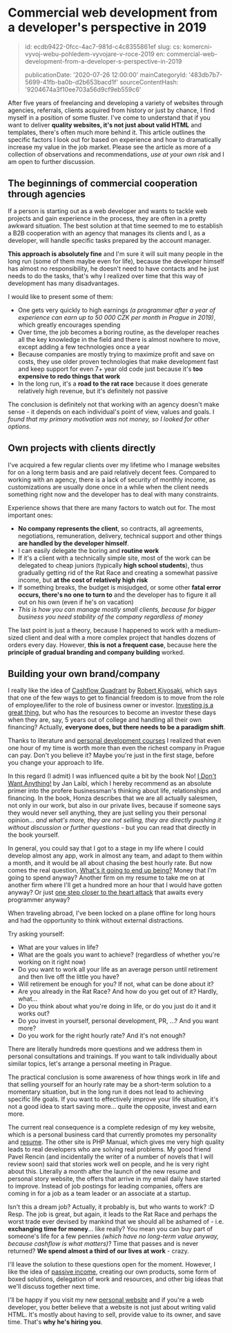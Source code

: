 Commercial web development from a developer's perspective in 2019
=================================================================

> id: ecdb9422-0fcc-4ac7-981d-c4c8355861ef
> slug:
> 	cs: komercni-vyvoj-webu-pohledem-vyvojare-v-roce-2019
> 	en: commercial-web-development-from-a-developer-s-perspective-in-2019
> 
> publicationDate: '2020-07-26 12:00:00'
> mainCategoryId: '483db7b7-5699-41fb-ba0b-d2b653bacd1f'
> sourceContentHash: '9204674a3f10ee703a56d9cf9eb559c6'

After five years of freelancing and developing a variety of websites through agencies, referrals, clients acquired from history or just by chance, I find myself in a position of some fluster. I've come to understand that if you want to deliver **quality websites, it's not just about valid HTML** and templates, there's often much more behind it. This article outlines the specific factors I look out for based on experience and how to dramatically increase my value in the job market. Please see the article as more of a collection of observations and recommendations, *use at your own risk* and I am open to further discussion.

The beginnings of commercial cooperation through agencies
-----------------------------------------

If a person is starting out as a web developer and wants to tackle web projects and gain experience in the process, they are often in a pretty awkward situation. The best solution at that time seemed to me to establish a B2B cooperation with an agency that manages its clients and I, as a developer, will handle specific tasks prepared by the account manager.

**This approach is absolutely fine** and I'm sure it will suit many people in the long run (some of them maybe even for life), because the developer himself has almost no responsibility, he doesn't need to have contacts and he just needs to do the tasks, that's why I realized over time that this way of development has many disadvantages.

I would like to present some of them:

- One gets very quickly to high earnings *(a programmer after a year of experience can earn up to 50 000 CZK per month in Prague in 2019)*, which greatly encourages spending
- Over time, the job becomes a boring routine, as the developer reaches all the key knowledge in the field and there is almost nowhere to move, except adding a few technologies once a year
- Because companies are mostly trying to maximize profit and save on costs, they use older proven technologies that make development fast and keep support for even 7+ year old code just because it's **too expensive to redo things that work**
- In the long run, it's a **road to the rat race** because it does generate relatively high revenue, but it's definitely not passive

The conclusion is definitely not that working with an agency doesn't make sense - it depends on each individual's point of view, values and goals. I *found that my primary motivation was not money, so I looked for other options*.

Own projects with clients directly
----------------------------------

I've acquired a few regular clients over my lifetime who I manage websites for on a long term basis and are paid relatively decent fees. Compared to working with an agency, there is a lack of security of monthly income, as customizations are usually done once in a while when the client needs something right now and the developer has to deal with many constraints.

Experience shows that there are many factors to watch out for. The most important ones:

- **No company represents the client**, so contracts, all agreements, negotiations, remuneration, delivery, technical support and other things **are handled by the developer himself**.
- I can easily delegate the boring and **routine work**
- If it's a client with a technically simple site, most of the work can be delegated to cheap juniors (typically **high school students**), thus gradually getting rid of the Rat Race and creating a somewhat passive income, but **at the cost of relatively high risk**
- If something breaks, the budget is misjudged, or some other **fatal error occurs, there's no one to turn to** and the developer has to figure it all out on his own (even if he's on vacation)
- *This is how you can manage mostly small clients, because for bigger business you need stability of the company regardless of money*

The last point is just a theory, because I happened to work with a medium-sized client and deal with a more complex project that handles dozens of orders every day. However, **this is not a frequent case**, because here the **principle of gradual branding and company building** worked.

Building your own brand/company
-------------------------------------

I really like the idea of [Cashflow Quadrant](https://www.youtube.com/watch?v=bC1ScfCny38) by [Robert Kiyosaki](https://cs.wikipedia.org/wiki/Robert_Kiyosaki), which says that one of the few ways to get to financial freedom is to move from the role of employee/lifer to the role of business owner or investor. [Investing is a great thing](https://www.youtube.com/watch?v=SlUBLaXaIc4), but who has the resources to become an investor these days when they are, say, 5 years out of college and handling all their own financing? Actually, **everyone does, but there needs to be a paradigm shift**.

Thanks to literature and [personal development courses](https://www.youtube.com/watch?v=J9yw1gQq4RI) I realized that even one hour of my time is worth more than even the richest company in Prague can pay. Don't you believe it? Maybe you're just in the first stage, before you change your approach to life.

In this regard (I admit) I was influenced quite a bit by the book No! [I Don't Want Anything!](http://www.janicnechci.cz/) by Jan Laibl, which I hereby recommend as an absolute primer into the profere businessman's thinking about life, relationships and financing. In the book, Honza describes that we are all actually salesmen, not only in our work, but also in our private lives, because if someone says they would never sell anything, they are just selling you their personal opinion... *and what's more, they are not selling, they are directly pushing it without discussion or further questions* - but you can read that directly in the book yourself.

In general, you could say that I got to a stage in my life where I could develop almost any app, work in almost any team, and adapt to them within a month, and it would be all about chasing the best hourly rate. But now comes the real question, [What's it going to end up being?](https://www.youtube.com/watch?v=J9yw1gQq4RI&t=7s) Money that I'm going to spend anyway? Another firm on my resume to take me on at another firm where I'll get a hundred more an hour that I would have gotten anyway? Or just [one step closer to the heart attack](https://blog.freelo.cz/david-grudl-jak-ho-neznate-aneb-infarktovy-vyvoj-open-source/) that awaits every programmer anyway?

When traveling abroad, I've been locked on a plane offline for long hours and had the opportunity to think without external distractions.

Try asking yourself:

- What are your values in life?
- What are the goals you want to achieve? (regardless of whether you're working on it right now)
- Do you want to work all your life as an average person until retirement and then live off the little you have?
- Will retirement be enough for you? If not, what can be done about it?
- Are you already in the Rat Race? And how do you get out of it? Hardly, what...
- Do you think about what you're doing in life, or do you just do it and it works out?
- Do you invest in yourself, personal development, PR, ...? And you want more?
- Do you work for the right hourly rate? And it's not enough?

There are literally hundreds more questions and we address them in personal consultations and trainings. If you want to talk individually about similar topics, let's arrange a personal meeting in Prague.

The practical conclusion is some awareness of how things work in life and that selling yourself for an hourly rate may be a short-term solution to a momentary situation, but in the long run it does not lead to achieving specific life goals. If you want to effectively improve your life situation, it's not a good idea to start saving more... quite the opposite, invest and earn more.

The current real consequence is a complete redesign of my key website, which is a personal business card that currently promotes my personality and [resume](https://baraja.cz/zivotopis). The other site is PHP Manual, which gives me very high quality leads to real developers who are solving real problems. My good friend Pavel Rencin (and incidentally the writer of a number of novels that I will review soon) said that stories work well on people, and he is very right about this. Literally a month after the launch of the new resume and personal story website, the offers that arrive in my email daily have started to improve. Instead of job postings for leading companies, offers are coming in for a job as a team leader or an associate at a startup.

Isn't this a dream job? Actually, it probably is, but who wants to work? :D Resp. The job is great, but again, it leads to the Rat Race and perhaps the worst trade ever devised by mankind that we should all be ashamed of - i.e. **exchanging time for money**... like really? You mean you can buy part of someone's life for a few pennies *(which have no long-term value anyway, because cashflow is what matters)*? Time that passes and is never returned? **We spend almost a third of our lives at work** - crazy.

I'll leave the solution to these questions open for the moment. However, I like the idea of [passive income](https://mladyinvestor.cz/pasivni-prijem/), creating our own products, some form of boxed solutions, delegation of work and resources, and other big ideas that we'll discuss together next time.

I'll be happy if you visit my new [personal website](https://baraja.cz/) and if you're a web developer, you better believe that a website is not just about writing valid HTML. It's mostly about having to sell, provide value to its owner, and save time. That's **why he's hiring you**.
